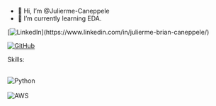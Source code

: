 - 👋 Hi, I’m @Julierme-Caneppele
- 🌱 I’m currently learning EDA.

[![LinkedIn](https://img.shields.io/badge/Gmail-D14836?style=for-the-badge&logo=gmail&logoColor=white](https://img.shields.io/badge/LinkedIn-0077B5?style=for-the-badge&logo=linkedin&logoColor=white)https://img.shields.io/badge/LinkedIn-0077B5?style=for-the-badge&logo=linkedin&logoColor=white)](https://www.linkedin.com/in/julierme-brian-caneppele/)

[![GitHub](https://img.shields.io/badge/GitHub-100000?style=for-the-badge&logo=github&logoColor=white)](https://github.com/Julierme-Caneppele)

Skills:
<div style="display: inline_block"><br/>
  <img aling="center" alt="Python" src="https://img.shields.io/badge/Python-3776AB?style=for-the-badge&logo=python&logoColor=white"/>
</div>

<div style="display: inline_block"><br/>
  <img aling="center" alt="AWS" src="https://img.shields.io/badge/Amazon_AWS-FF9900?style=for-the-badge&logo=amazonaws&logoColor=white"/>
</div>
